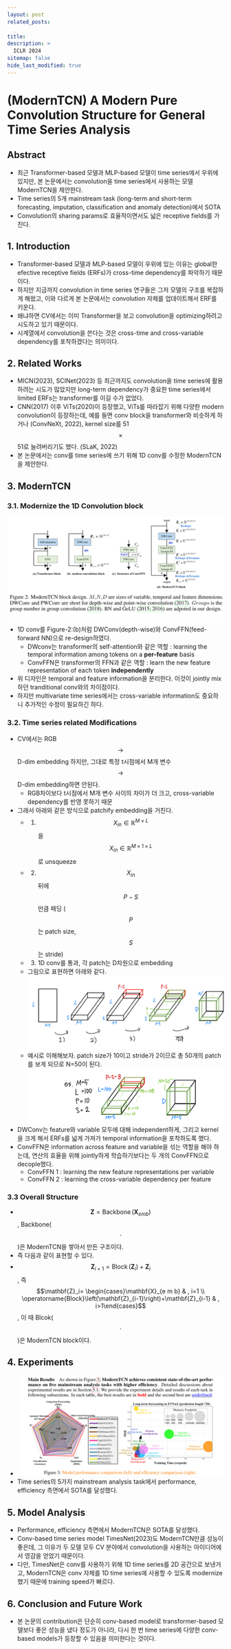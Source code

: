 ```yaml
---
layout: post
related_posts:
  _
title: 
description: >
  ICLR 2024
sitemap: false
hide_last_modified: true
---
```


# (ModernTCN) A Modern Pure Convolution Structure for General Time Series Analysis

## Abstract
- 최근 Transformer-based 모델과 MLP-based 모델이 time series에서 우위에 있지만, 본 논문에서는 convolution을 time series에서 사용하는 모델 ModernTCN을 제안한다.
- Time series의 5개 mainstream task (long-term and short-term forecasting, imputation, classification and anomaly detection)에서 SOTA
- Convolution의 sharing params로 효율적이면서도 넓은 receptive fields를 가진다.

## 1. Introduction
- Transformer-based 모델과 MLP-based 모델이 우위에 있는 이유는 global한 efective receptive fields (ERFs)가 cross-time dependency를 파악하기 때문이다.
- 하지만 지금까지 convolution in time series 연구들은 그저 모델의 구조를 복잡하게 해왔고, 이와 다르게 본 논문에서는 convolution 자체를 업데이트해서 ERF를 키운다.
- 왜냐하면 CV에서는 이미 Transformer을 보고 convolution을 optimizing하려고 시도하고 있기 때문이다.
- 시계열에서 convolution을 쓴다는 것은 cross-time and cross-variable dependency를 포착하겠다는 의미이다.

## 2. Related Works
- MICN(2023), SCINet(2023) 등 최근까지도 convolution을 time series에 활용하려는 시도가 많았지만 long-term dependency가 중요한 time series에서 limited ERFs는 transformer를 이길 수가 없었다.
- CNN(2017) 이후 ViTs(2020)이 등장했고, ViTs를 따라잡기 위해 다양한 modern convolution이 등장하는데, 예를 들면 conv block을 transformer와 비슷하게 하거나 (ConvNeXt, 2022), kernel size를 51 $$\times$$ 51로 늘려버리기도 했다. (SLaK, 2022)
- 본 논문에서는 conv를 time series에 쓰기 위해 1D conv를 수정한 ModernTCN을 제안한다.

## 3. ModernTCN

### 3.1. Modernize the 1D Convolution block
![사진1](/assets/img/timeseries/modernTCN/fig2.jpeg)

- 1D conv를 Figure-2:(b)처럼 DWConv(depth-wise)와 ConvFFN(feed-forward NN)으로 re-design하였다.
  - DWconv는 transformer의 self-attention와 같은 역할 : learning the temporal information among tokens on a **per-feature** basis
  - ConvFFN은 transformer의 FFN과 같은 역할 : learn the new feature representation of each token **independently**
- 위 디자인은 temporal and feature information을 분리한다. 이것이 jointly mix하던 tranditional conv와의 차이점이다.
- 하지만 multivariate time series에서는 cross-variable information도 중요하니 추가적인 수정이 필요하긴 하다.

### 3.2. Time series related Modifications
- CV에서는 RGB $$\to$$ D-dim embedding 하지만, 그대로 특정 t시점에서 M개 변수 $$\to$$ D-dim embedding하면 안된다.
  - RGB차이보다 t시점에서 M개 변수 사이의 차이가 더 크고, cross-variable dependency를 반영 못하기 때문
- 그래서 아래와 같은 방식으로 patchify embedding을 거친다.
  - 1) $$X_{in} \in \mathbb R^{M\times L}$$을 $$X_{in} \in \mathbb R^{M\times 1\times L}$$로 unsqueeze
  - 2) $$X_{in}$$ 뒤에 $$P-S$$만큼 패딩 ($$P$$는 patch size, $$S$$는 stride)
  - 3) 1D conv를 통과, 각 patch는 D차원으로 embedding
  - 그림으로 표현하면 아래와 같다.
    ![사진2](/assets/img/timeseries/modernTCN/myfig1.jpeg)
  - 예시로 이해해보자. patch size가 10이고 stride가 2이므로 총 50개의 patch를 보게 되므로 N=50이 된다. 
    ![사진3](/assets/img/timeseries/modernTCN/myfig2.png)
- DWConv는 feature와 variable 모두에 대해 independent하게, 그리고 kernel을 크게 해서 ERFs를 넓게 가져가 temporal information을 포착하도록 했다.
- ConvFFN은 information across feature and variable을 섞는 역할을 해야 하는데, 연산의 효율을 위해 jointly하게 학습하기보다는 두 개의 ConvFFN으로 decople했다.
  - ConvFFN 1 : learning the new feature representations per variable
  - ConvFFN 2 : learning the cross-variable dependency per feature

### 3.3 Overall Structure
- $$\mathbf{Z}=\operatorname{Backbone}(\mathbf X_{emb})$$, Backbone($$\cdot$$)은 ModernTCN을 쌓아서 만든 구조이다.
- 즉 다음과 같이 표현할 수 있다.
- $$\mathbf{Z}_{i+1}=\operatorname{Block}\left(\mathbf{Z}_i\right)+\mathbf{Z}_i$$ , 즉 $$\mathbf{Z}_i= \begin{cases}\mathbf{X}_{e m b} & , i=1 \\ \operatorname{Block}\left(\mathbf{Z}_{i-1}\right)+\mathbf{Z}_{i-1} & , i>1\end{cases}$$, 이 때 Blcok($$\cdot$$)은 ModernTCN block이다.


## 4. Experiments
- ![사진4](/assets/img/timeseries/modernTCN/fig3.jpeg)
- Time series의 5가지 mainstream analysis task에서 performance, efficiency 측면에서 SOTA를 달성했다.

## 5. Model Analysis
- Performance, efficiency 측면에서 ModernTCN은 SOTA를 달성했다.
- Conv-based time series model TimesNet(2023)도 ModernTCN만큼 성능이 좋은데, 그 이유가 두 모델 모두 CV 분야에서 convolution을 사용하는 아이디어에서 영감을 얻었기 때문이다.
- 다만, TimesNet은 conv를 사용하기 위해 1D time series를 2D 공간으로 보낸거고, ModernTCN은 conv 자체를 1D time series에 사용할 수 있도록 modernize했기 때문에 training speed가 빠르다.
 
## 6. Conclusion and Future Work
- 본 논문의 contribution은 단순히 conv-based model로 transformer-based 모델보다 좋은 성능을 냈다 정도가 아니라, 다시 한 번 time series에 다양한 conv-based models가 등장할 수 있음을 의미한다는 것이다.